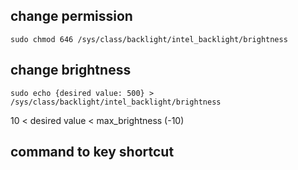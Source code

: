 ## change permission
    sudo chmod 646 /sys/class/backlight/intel_backlight/brightness

## change brightness
    sudo echo {desired value: 500} > /sys/class/backlight/intel_backlight/brightness
10 < desired value < max_brightness (-10)

## command to key shortcut
